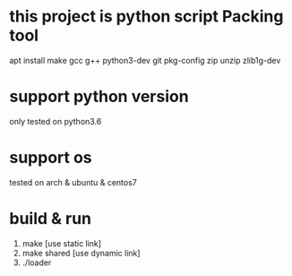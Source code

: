 # this project is python script  Packing tool
apt install make gcc g++ python3-dev git pkg-config zip unzip zlib1g-dev
# support python version

only tested on python3.6

# support os

tested on arch & ubuntu & centos7

# build & run

1. make [use static link]
2. make shared [use dynamic link]
2. ./loader
